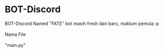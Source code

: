 # BOT-Discord

BOT-Discord Named "FATE"
bot masih fresh dan baru, maklum pemula :p\
\
Nama File\
\
"main.py"
